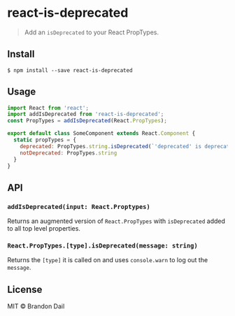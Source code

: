 # react-is-deprecated

> Add an `isDeprecated` to your React PropTypes.


## Install

```
$ npm install --save react-is-deprecated
```


## Usage

```js
import React from 'react';
import addIsDeprecated from 'react-is-deprecated';
const PropTypes = addIsDeprecated(React.PropTypes);

export default class SomeComponent extends React.Component {
  static propTypes = {
    deprecated: PropTypes.string.isDeprecated(`'deprecated' is deprecated, please use 'notDeprecated.'`),
    notDeprecated: PropTypes.string
  }
}
```


## API

### `addIsDeprecated(input: React.Proptypes)`

Returns an augmented version of `React.PropTypes` with `isDeprecated` added to all top level properties.

### `React.PropTypes.[type].isDeprecated(message: string)`
Returns the `[type]` it is called on and uses `console.warn` to log out the `message`.

## License

MIT © Brandon Dail
